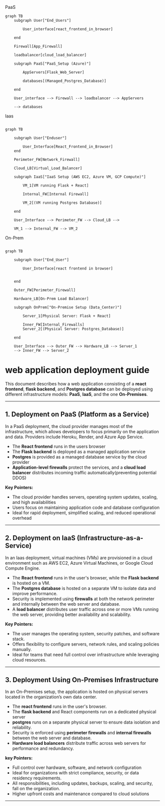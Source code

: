 PaaS
```mermaid
graph TB
    subgraph User["End_Users"]

        User_interface[react_frontend_in_browser]

    end

    Firewall[App_Firewall]

    loadbalancer[cloud_load_balancer]

    subgraph PaaS["PaaS_Setup (Azure)"]

        AppServers[Flask_Web_Server]

        databases[(Managed_Postgres_Database)]

    end

    User_interface --> Firewall --> loadbalancer --> AppServers

    --> databases
```
Iaas
```mermaid

graph TB

    subgraph User["Enduser"]

        User_Interface[React_Frontend_in_Browser]
    end

    Perimeter_FW[Network_Firewall]

    Cloud_LB[Virtual_Load_Balancer]

    subgraph IaaS["IaaS Setup (AWS EC2, Azure VM, GCP Compute)"]

        VM_1[VM running Flask + React]

        Internal_FW[Internal Firewall]

        VM_2[(VM running Postgres Database)]

    end

    User_Interface --> Perimeter_FW --> Cloud_LB --> 

    VM_1 --> Internal_FW --> VM_2
```
On-Prem
```mermaid

graph TB

    subgraph User["End_User"]

        User_Interface[react frontend in browser]


    end

    Outer_FW[Perimeter_Firewall]

    Hardware_LB[On-Prem Load Balancer]

    subgraph OnPrem["On-Premise Setup (Data_Center)"]

        Server_1[Physical Server: Flask + React]

        Inner_FW[Internal_Firewalls]
        Server_2[(Physical Server: Postgres_Database)]

    end

    User_Interface --> Outer_FW --> Hardware_LB --> Server_1
    --> Inner_FW --> Server_2
```
# web application deployment guide

This document describes how a web application consisting of a **react frontend**, **flask backend**, and **Postgres database** can be deployed using different infrastructure models: **PaaS**, **IaaS**, and the one **On-Premises**.

---

## 1. Deployment on PaaS (Platform as a Service)

In a PaaS deployment, the cloud provider manages most of the infrastructure, which allows developers to focus primarily on the application and data. Providers include Heroku, Render, and Azure App Service.

- The **React frontend** runs in the users browser 
- The **Flask backend** is deployed as a managed application service  
- **Postgres** is provided as a managed database service by the cloud provider
- **Application-level firewalls** protect the services, and a **cloud load balancer** distributes incoming traffic automatically(preventing potential DDOS)

**Key Pointers:**  
- The cloud provider handles servers, operating system updates, scaling, and high availabilities
- Users focus on maintaining application code and database configuration
- Ideal for rapid deployment, simplified scaling, and reduced operational overhead

---

## 2. Deployment on IaaS (Infrastructure-as-a-Service)

In an Iaas deployment, virtual machines (VMs) are provisioned in a cloud environment such as AWS EC2, Azure Virtual Machines, or Google Cloud Compute Engine.

- The **React frontend** runs in the user's browser, while the **Flask backend** is hosted on a VM.  
- The **Postgres database** is hosted on a separate VM to isolate data and improve performance.  
- Security is implemented using **firewalls** at both the network perimeter and internally between the web server and database.  
- A **load balancer** distributes user traffic across one or more VMs running the web server, providing better availability and scalability.

**Key Pointers:**  
- The user manages the operating system, security patches, and software stack.  
- Offers flexibility to configure servers, network rules, and scaling policies manually.  
- Ideal for teams that need full control over infrastructure while leveraging cloud resources.

---

## 3. Deployment Using On-Premises Infrastructure

In an On-Premises setup, the application is hosted on physical servers located in the organization’s own data center.

- The **react frontend** runs in the user's browser.  
- The **flask backend** and React components run on a dedicated physical server 
- **postgres** runs on a separate physical server to ensure data isolation and reliability.  
- Security is enforced using **perimeter firewalls** and **internal firewalls** between the web server and database.  
- **Hardware load balancers** distribute traffic across web servers for performance and redundancy.

**key Pointers:**  
- Full control over hardware, software, and network configuration 
- Ideal for organizations with strict compliance, security, or data residency requirements.  
- All responsibilities, including updates, backups, scaling, and security, fall on the organization.  
- Higher upfront costs and maintenance compared to cloud solutions

---

